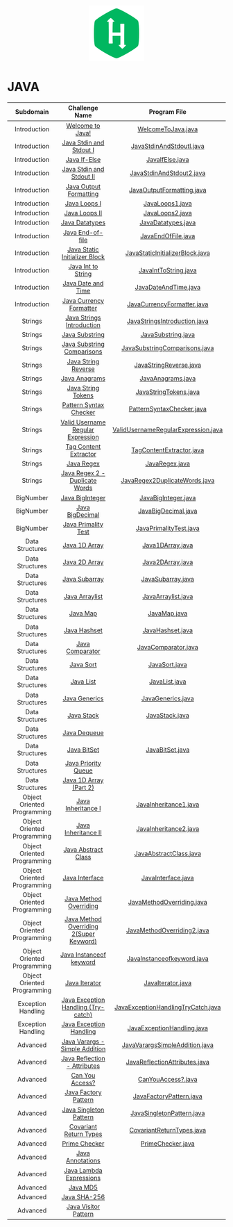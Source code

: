 <p align="center">
  <a align="center" href="https://www.hackerrank.com/samarthbais1">
    <img src=Vault/Heading.png  title="HackerRank">
  </a>
</p>


# JAVA

|  Subdomain |  Challenge Name     |   Program File |                                                                                                                      
|:-----:|:----------------------------------------------------------:| :--------------: |
|        Introduction   	  | [Welcome to Java!](https://www.hackerrank.com/challenges/welcome-to-java)                                               		 		| [WelcomeToJava.java](https://github.com/sb255/HackerRank-Practice/blob/master/Java/Introduction/WelcomeToJava.java)                     				 		|															   
|        Introduction         | [Java Stdin and Stdout I](https://www.hackerrank.com/challenges/java-stdin-and-stdout-1)                                		 		| [JavaStdinAndStdoutI.java](https://github.com/sb255/HackerRank-Practice/blob/master/Java/Introduction/JavaStdinAndStdout1.java)           			 		| 														       
|        Introduction         | [Java If-Else](https://www.hackerrank.com/challenges/java-if-else)                                                      		 		| [JavaIfElse.java](https://github.com/sb255/HackerRank-Practice/blob/master/Java/Introduction/JavaIfElse.java)				         				 		    | 														       
|        Introduction         | [Java Stdin and Stdout II](https://www.hackerrank.com/challenges/java-stdin-stdout)                                     		 		| [JavaStdinAndStdout2.java](https://github.com/sb255/HackerRank-Practice/blob/master/Java/Introduction/JavaStdinAndStdout2.java)       				 		| 														       
|        Introduction         | [Java Output Formatting](https://www.hackerrank.com/challenges/java-output-formatting)                                  		 		| [JavaOutputFormatting.java](https://github.com/sb255/HackerRank-Practice/blob/master/Java/Introduction/JavaOutputFormatting.java)        			 		    | 														       
|        Introduction         | [Java Loops I](https://www.hackerrank.com/challenges/java-loops-i)                                                      		 		| [JavaLoops1.java](https://github.com/sb255/HackerRank-Practice/blob/master/Java/Introduction/JavaLoops1.java)                           				 		| 	 													       
|        Introduction         | [Java Loops II](https://www.hackerrank.com/challenges/java-loops)                                                       		 		| [JavaLoops2.java](https://github.com/sb255/HackerRank-Practice/blob/master/Java/Introduction/JavaLoops2.java)                         				 		|       											           
|        Introduction         | [Java Datatypes](https://www.hackerrank.com/challenges/java-datatypes)                                                  		 		| [JavaDatatypes.java](https://github.com/sb255/HackerRank-Practice/blob/master/Java/Introduction/JavaDatatypes.java)                      			 			|       											           
|        Introduction         | [Java End-of-file](https://www.hackerrank.com/challenges/java-end-of-file)                                              		 		| [JavaEndOfFile.java](https://github.com/sb255/HackerRank-Practice/blob/master/Java/Introduction/JavaEndOfFile.java)                      			 			|       											           
|        Introduction         | [Java Static Initializer Block](https://www.hackerrank.com/challenges/java-static-initializer-block/problem)            		 		| [JavaStaticInitializerBlock.java](https://github.com/sb255/HackerRank-Practice/blob/master/Java/Introduction/JavaStaticInitializerBlock.java)         		|       											           
|        Introduction         | [Java Int to String](https://www.hackerrank.com/challenges/java-int-to-string/problem)           					    		 		| [JavaIntToString.java](https://github.com/sb255/HackerRank-Practice/blob/master/Java/Introduction/JavaIntToString.java)        						 	 		|       											           
|        Introduction         | [Java Date and Time](https://www.hackerrank.com/challenges/java-date-and-time/problem)           					    		 		| [JavaDateAndTime.java](https://github.com/sb255/HackerRank-Practice/blob/master/Java/Introduction/JavaDateAndTime.java)        						 	 		|       											           
|        Introduction         | [Java Currency Formatter](https://www.hackerrank.com/challenges/java-currency-formatter/problem)           								| [JavaCurrencyFormatter.java](https://github.com/sb255/HackerRank-Practice/blob/master/Java/Introduction/JavaCurrencyFormatter.java)        			 	 		|       											           
|           Strings   	      | [Java Strings Introduction](https://www.hackerrank.com/challenges/java-strings-introduction/problem)           							| [JavaStringsIntroduction.java](https://github.com/sb255/HackerRank-Practice/blob/master/Java/Strings/StringsIntroduction.java)        		 	 		|       											           
|           Strings   	      | [Java Substring](https://www.hackerrank.com/challenges/java-substring/problem)           					            		 		| [JavaSubstring.java](https://github.com/sb255/HackerRank-Practice/blob/master/Java/Strings/JavaSubstring.java)        		  	 					 		|       											           
|           Strings   	      | [Java Substring Comparisons](https://www.hackerrank.com/challenges/java-string-compare/problem)           							    | [JavaSubstringComparisons.java](https://github.com/sb255/HackerRank-Practice/blob/master/Java/Strings/JavaSubstringComparisons.java)        			 		|                                                              
|           Strings   	      | [Java String Reverse](https://www.hackerrank.com/challenges/java-string-reverse/problem)           					    		 		| [JavaStringReverse.java](https://github.com/sb255/HackerRank-Practice/blob/master/Java/Strings/JavaStringReverse.java)        						 		|                                                              
|           Strings   	      | [Java Anagrams](https://www.hackerrank.com/challenges/java-anagrams/problem)           					                				| [JavaAnagrams.java](https://github.com/sb255/HackerRank-Practice/blob/master/Java/Strings/JavaAnagrams.java)        					    			 		|                                                              
|           Strings   	      | [Java String Tokens](https://www.hackerrank.com/challenges/java-string-tokens/problem)           					    		 		| [JavaStringTokens.java](https://github.com/sb255/HackerRank-Practice/blob/master/Java/Strings/JavaStringTokens.java)        					    	 		|                                                              
|           Strings   	      | [Pattern Syntax Checker](https://www.hackerrank.com/challenges/pattern-syntax-checker/problem)           			    		 		| [PatternSyntaxChecker.java](https://github.com/sb255/HackerRank-Practice/blob/master/Java/Strings/PatternSyntaxChecker.java)        					 		|                                                              
|           Strings   	      | [Valid Username Regular Expression](https://www.hackerrank.com/challenges/valid-username-checker/problem)               		 		| [ValidUsernameRegularExpression.java](https://github.com/sb255/HackerRank-Practice/blob/master/Java/Strings/ValidUsernameRegularExpression.java)      		|                                                              
|           Strings   	      | [Tag Content Extractor](https://www.hackerrank.com/challenges/tag-content-extractor/problem)           									| [TagContentExtractor.java](https://github.com/sb255/HackerRank-Practice/blob/master/Java/Strings/TagContentExtractor.java)        					 		|                                                              
|           Strings   	      | [Java Regex](https://www.hackerrank.com/challenges/java-regex/problem)           					               	 			 		| [JavaRegex.java](https://github.com/sb255/HackerRank-Practice/blob/master/Java/Strings/JavaRegex.java)        					    	 			 		|                                                              
|           Strings   	      | [Java Regex 2 - Duplicate Words](https://www.hackerrank.com/challenges/duplicate-word/problem)           						 		| [JavaRegex2DuplicateWords.java](https://github.com/sb255/HackerRank-Practice/blob/master/Java/Strings/JavaRegex2DuplicateWords.java)        			 		|                                                              
|          BigNumber   	  | [Java BigInteger](https://www.hackerrank.com/challenges/java-biginteger/problem)           				    							| [JavaBigInteger.java](https://github.com/sb255/HackerRank-Practice/blob/master/Java/BigNumber/JavaBigInteger.java)        			 				 		|                                                              
|          BigNumber   	  | [Java BigDecimal](https://www.hackerrank.com/challenges/java-bigdecimal/problem)           				    							| [JavaBigDecimal.java](https://github.com/sb255/HackerRank-Practice/blob/master/Java/BigNumber/JavaBigDecimal.java)        			 				 		|                                                              
|          BigNumber   	  | [Java Primality Test](https://www.hackerrank.com/challenges/java-primality-test/problem)           		    							| [JavaPrimalityTest.java](https://github.com/sb255/HackerRank-Practice/blob/master/Java/BigNumber/JavaPrimalityTest.java)        			 		     		|                                                              
|       Data Structures   	  | [Java 1D Array](https://www.hackerrank.com/challenges/java-1d-array-introduction/problem)           	    					 		| [Java1DArray.java](https://github.com/sb255/HackerRank-Practice/blob/master/Java/Data%20Structures/Java1DArray.java)        			  				 			|                                                              
|       Data Structures   	  | [Java 2D Array](https://www.hackerrank.com/challenges/java-2d-array/problem)           	   					 							| [Java2DArray.java](https://github.com/sb255/HackerRank-Practice/blob/master/Java/Data%20Structures/Java2DArray.java)        			  				 			|                                                              
|       Data Structures   	  | [Java Subarray](https://www.hackerrank.com/challenges/java-negative-subarray/problem)           	   							 		| [JavaSubarray.java](https://github.com/sb255/HackerRank-Practice/blob/master/Java/Data%20Structures/JavaSubArray.java)        			  				 		|                                                              
|       Data Structures   	  | [Java Arraylist](https://www.hackerrank.com/challenges/java-arraylist/problem)           	   					 				 		| [JavaArraylist.java](https://github.com/sb255/HackerRank-Practice/blob/master/Java/Data%20Structures/JavaArrayList.java)        			  			 			|                                                              
|       Data Structures   	  | [Java Map](https://www.hackerrank.com/challenges/phone-book/problem)           	   					 							   		| [JavaMap.java](https://github.com/sb255/HackerRank-Practice/blob/master/Java/Data%20Structures/JavaMap.java)        			  						 			|                                                              
|       Data Structures   	  | [Java Hashset](https://www.hackerrank.com/challenges/java-hashset/problem)           	   					 					 		| [JavaHashset.java](https://github.com/sb255/HackerRank-Practice/blob/master/Java/Data%20Structures/JavaHashset.java)        			  				 			|                                                              
|       Data Structures   	  | [Java Comparator](https://www.hackerrank.com/challenges/java-comparator/problem)           	   					 	    				| [JavaComparator.java](https://github.com/sb255/HackerRank-Practice/blob/master/Java/Data%20Structures/JavaComparator.java)        			  			 		|                                                              
|       Data Structures   	  | [Java Sort](https://www.hackerrank.com/challenges/java-sort/problem)           	   							 	     					| [JavaSort.java](https://github.com/sb255/HackerRank-Practice/blob/master/Java/Data%20Structures/JavaSort.java)        			  						 		|                                                              
|       Data Structures   	  | [Java List](https://www.hackerrank.com/challenges/java-list/problem)           	   							 	    					| [JavaList.java](https://github.com/sb255/HackerRank-Practice/blob/master/Java/Data%20Structures/JavaList.java)        			  				 		 		|                                                              
|       Data Structures   	  | [Java Generics](https://www.hackerrank.com/challenges/java-generics/problem)           	   							 					| [JavaGenerics.java](https://github.com/sb255/HackerRank-Practice/blob/master/Java/Data%20Structures/JavaGenerics.java)        			  				 		|                                                              
|       Data Structures   	  | [Java Stack](https://www.hackerrank.com/challenges/java-stack/problem)           	   							 	    		 		| [JavaStack.java](https://github.com/sb255/HackerRank-Practice/blob/master/Java/Data%20Structures/JavaStack.java)        			  				 	 			|                                                              
|       Data Structures   	  | [Java Dequeue](https://www.hackerrank.com/challenges/java-dequeue/problem)           	   							 			 		|   				 			|                                                              
|       Data Structures   	  | [Java BitSet](https://www.hackerrank.com/challenges/java-bitset/problem)           	   							 	    				| [JavaBitSet.java](https://github.com/sb255/HackerRank-Practice/blob/master/Java/Data%20Structures/JavaBitSet.java)        			  				     		|                                                              
|       Data Structures   	  | [Java Priority Queue](https://www.hackerrank.com/challenges/java-priority-queue/problem)           	   									|         			  	        	|                                                              
|       Data Structures   	  | [Java 1D Array (Part 2)](https://www.hackerrank.com/challenges/java-1d-array/problem)           	   							 		|         			  			    |                                                              
| Object Oriented Programming | [Java Inheritance I](https://www.hackerrank.com/challenges/java-inheritance-1/problem)           	   							 		| [JavaInheritance1.java](https://github.com/sb255/HackerRank-Practice/blob/master/Java/Object%20Oriented%20Programming/JavaInheritance1.java)        			  			    			|                                                              
| Object Oriented Programming | [Java Inheritance II](https://www.hackerrank.com/challenges/java-inheritance-2/problem)           	   								    | [JavaInheritance2.java](https://github.com/sb255/HackerRank-Practice/blob/master/Java/Object%20Oriented%20Programming/JavaInheritance2.java)        			  			    		|                                                              
| Object Oriented Programming | [Java Abstract Class](https://www.hackerrank.com/challenges/java-abstract-class/problem)           	   									| [JavaAbstractClass.java](https://github.com/sb255/HackerRank-Practice/blob/master/Java/Object%20Oriented%20Programming/JavaAbstractClass.java)        			  			    		|                                                              
| Object Oriented Programming | [Java Interface](https://www.hackerrank.com/challenges/java-interface/problem)           	   									 		| [JavaInterface.java](https://github.com/sb255/HackerRank-Practice/blob/master/Java/Object%20Oriented%20Programming/JavaInterface.java)        			  			 				    |                                                              
| Object Oriented Programming | [Java Method Overriding](https://www.hackerrank.com/challenges/java-method-overriding/problem)           	   					 		| [JavaMethodOverriding.java](https://github.com/sb255/HackerRank-Practice/blob/master/Java/Object%20Oriented%20Programming/JavaMethodOverriding.java)        			  			 	    |                                                              
| Object Oriented Programming | [Java Method Overriding 2(Super Keyword)](https://www.hackerrank.com/challenges/java-method-overriding-2-super-keyword/problem)			| [JavaMethodOverriding2.java](https://github.com/sb255/HackerRank-Practice/blob/master/Java/Object%20Oriented%20Programming/JavaMethodOverriding2.java)           	|                                                              
| Object Oriented Programming | [Java Instanceof keyword](https://www.hackerrank.com/challenges/java-instanceof-keyword/problem)           	   							| [JavaInstanceofkeyword.java](https://github.com/sb255/HackerRank-Practice/blob/master/Java/Object%20Oriented%20Programming/JavaInstanceOfKeyword.java)        			  			   	|                                                              
| Object Oriented Programming | [Java Iterator](https://www.hackerrank.com/challenges/java-iterator/problem)           	   												| [JavaIterator.java](https://github.com/sb255/HackerRank-Practice/blob/master/Java/Object%20Oriented%20Programming/JavaIterator.java)        			  			    					|                                                              
|      Exception Handling     | [Java Exception Handling (Try-catch)](https://www.hackerrank.com/challenges/java-exception-handling-try-catch/problem)   		 		| [JavaExceptionHandlingTryCatch.java](https://github.com/sb255/HackerRank-Practice/blob/master/Java/Exception%20Handling/JavaExceptionHandlingTryCatch.java)      |                                                              
|      Exception Handling     | [Java Exception Handling](https://www.hackerrank.com/challenges/java-exception-handling/problem)           	   			 				| [JavaExceptionHandling.java](https://github.com/sb255/HackerRank-Practice/blob/master/Java/Exception%20Handling/JavaExceptionHandling.java)        			    |                                                              
|           Advanced   	  	  | [Java Varargs - Simple Addition](https://www.hackerrank.com/challenges/simple-addition-varargs/problem)           	   		 		    | [JavaVarargsSimpleAddition.java](https://github.com/sb255/HackerRank-Practice/blob/master/Java/Advanced/JavaVarargsSimpleAddition.java)        				|                                                              
|           Advanced   	  	  | [Java Reflection - Attributes](https://www.hackerrank.com/challenges/java-reflection-attributes/problem)           	   		 			| [JavaReflectionAttributes.java](https://github.com/sb255/HackerRank-Practice/blob/master/Java/Advanced/JavaReflectionAttributes.java)        					|                                                              
|           Advanced   	  	  | [Can You Access?](https://www.hackerrank.com/challenges/can-you-access/problem)           	   			 							    | [CanYouAccess?.java](https://github.com/sb255/HackerRank-Practice/blob/master/Java/Advanced/CanYouAccess%3F.java)        			                    			|                                                              
|           Advanced   	  	  | [Java Factory Pattern](https://www.hackerrank.com/challenges/java-factory/problem)           	   			 					 		| [JavaFactoryPattern.java](https://github.com/sb255/HackerRank-Practice/blob/master/Java/Advanced/JavaFactoryPattern.java)        			        			|                                                              
|           Advanced   	  	  | [Java Singleton Pattern](https://www.hackerrank.com/challenges/java-singleton/problem)           	   			 				 		| [JavaSingletonPattern.java](https://github.com/sb255/HackerRank-Practice/blob/master/Java/Advanced/JavaSingletonPattern.java)        			    			|                                                              
|           Advanced   	  	  | [Covariant Return Types](https://www.hackerrank.com/challenges/java-covariance/problem)           	   			 				 	    | [CovariantReturnTypes.java](https://github.com/sb255/HackerRank-Practice/blob/master/Java/Advanced/CovariantReturnTypes.java)        			    			|                                                              
|           Advanced   	  	  | [Prime Checker](https://www.hackerrank.com/challenges/prime-checker/problem)           	   			 				 					| [PrimeChecker.java](https://github.com/sb255/HackerRank-Practice/blob/master/Java/Advanced/PrimeChecker.java)        			    							|                                                              
|           Advanced   	  	  | [Java Annotations](https://www.hackerrank.com/challenges/java-annotations/problem)           	   			 				 			| |                                                              
|           Advanced   	  	  | [Java Lambda Expressions](https://www.hackerrank.com/challenges/java-lambda-expressions/problem)           	   			 				| |                                                              
|           Advanced   	  	  | [Java MD5](https://www.hackerrank.com/challenges/java-md5/problem)           	   			 				 							|    |                                                              
|           Advanced   	  	  | [Java SHA-256](https://www.hackerrank.com/challenges/sha-256/problem)           	   			 				 						| |                                                              
|           Advanced   	  	  | [Java Visitor Pattern](https://www.hackerrank.com/challenges/java-vistor-pattern/problem)           	   			 				 	| |                                                              
